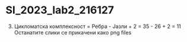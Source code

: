 # SI_2023_lab2_216127
3. Цикломатска комплексност = Ребра - Јазли + 2 = 35 - 26 + 2 = 11
Останатите слики се прикачени како png files
